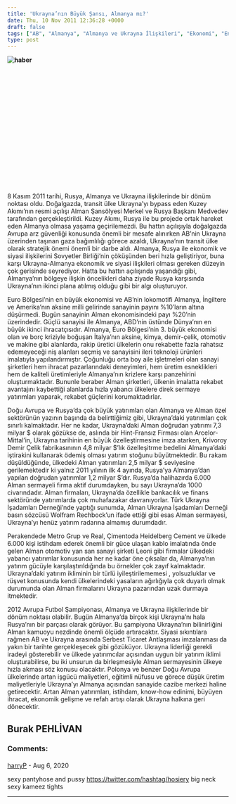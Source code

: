 ```yaml
---
title: 'Ukrayna’nın Büyük Şansı, Almanya mı?'
date: Thu, 10 Nov 2011 12:36:28 +0000
draft: false
tags: ["AB", "Almanya", "Almanya ve Ukrayna İlişkileri", "Ekonomi", "Enerji", "Ukrayna", "Ukrayna Dış İlişkileri", "Uluslarası İlişkiler"]
type: post
---
```













**![haber](https://burakpehlivan.org/tuid_images/uager.jpg)**

 

 

 

 

 

 

 

 

 

8 Kasım 2011 tarihi, Rusya, Almanya ve Ukrayna ilişkilerinde bir dönüm noktası oldu. Doğalgazda, transit ülke Ukrayna’yı bypass eden Kuzey Akımı’nın resmi açılışı Alman Şansölyesi Merkel ve Rusya Başkanı Medvedev tarafından gerçekleştirildi. Kuzey Akımı, Rusya ile bu projede ortak hareket eden Almanya olmasa yaşama geçirilemezdi. Bu hattın açılışıyla doğalgazda Avrupa arz güvenliği konusunda önemli bir mesafe alınırken AB’nin Ukrayna üzerinden taşınan gaza bağımlılığı görece azaldı, Ukrayna’nın transit ülke olarak stratejik önemi önemli bir darbe aldı. Almanya, Rusya ile ekonomik ve siyasi ilişkilerini Sovyetler Birliği’nin çöküşünden beri hızla geliştiriyor, buna karşı Ukrayna-Almanya ekonomik ve siyasi ilişkileri olması gereken düzeyin çok gerisinde seyrediyor. Hatta bu hattın açılışında yaşandığı gibi, Almanya’nın bölgeye ilişkin öncelikleri daha ziyade Rusya karşısında Ukrayna’nın ikinci plana atılmış olduğu gibi bir algı oluşturuyor.

Euro Bölgesi’nin en büyük ekonomisi ve AB’nin lokomotifi Almanya, İngiltere ve Amerika’nın aksine milli gelirinde sanayinin payını %10’ların altına düşürmedi. Bugün sanayinin Alman ekonomisindeki payı %20’nin üzerindedir. Güçlü sanayisi ile Almanya, ABD’nin üstünde Dünya’nın en büyük ikinci ihracatçısıdır. Almanya, Euro Bölgesi’nin 3. büyük ekonomisi olan ve borç kriziyle boğuşan İtalya’nın aksine, kimya, demir-çelik, otomotiv ve makine gibi alanlarda, rakip üretici ülkelerin onu rekabette fazla rahatsız edemeyeceği niş alanları seçmiş ve sanayisini ileri teknoloji ürünleri imalatıyla yapılandırmıştır. Çoğunluğu orta boy aile işletmeleri olan sanayi şirketleri hem ihracat pazarlarındaki deneyimleri, hem üretim esneklikleri hem de kaliteli üretimleriyle Almanya’nın krizlere karşı panzehirini oluşturmaktadır. Bununle beraber Alman şirketleri, ülkenin imalatta rekabet avantajını kaybettiği alanlarda hızla yabancı ülkelere direk sermaye yatırımları yaparak, rekabet güçlerini korumaktadırlar.

Doğu Avrupa ve Rusya’da çok büyük yatırımları olan Almanya ve Alman özel sektörünün yazının başında da belirttiğimiz gibi, Ukrayna’daki yatırımları çok sınırlı kalmaktadır. Her ne kadar, Ukrayna’daki Alman doğrudan yatırımı 7,3 milyar $ olarak gözükse de, aslında bir Hint-Fransız Firması olan Arcelor-Mittal’in, Ukrayna tarihinin en büyük özelleştirmesine imza atarken, Krivoroy Demir Çelik fabrikasınının 4,8 milyar $’lık özelleşitrme bedelini Almanya’daki iştirakini kullanarak ödemiş olması yatırım stoğunu büyütmektedir. Bu rakam düşüldüğünde, ülkedeki Alman yatırımları 2,5 milyar $ seviyesine gerilemektedir ki yalnız 2011 yılının ilk 4 ayında, Rusya’ya Almanya’dan yapılan doğrudan yatırımlar 1,2 milyar $’dır. Rusya’da halihazırda 6.000 Alman sermayeli firma aktif durumdayken, bu sayı Ukrayna’da 1000 civarındadır. Alman firmaları, Ukrayna’da özellikle bankacılık ve finans sektöründe yatırımlarda çok muhafazakar davranıyorlar. Türk Ukrayna İşadamları Derneği’nde yaptığı sunumda, Alman Ukrayna İşadamları Derneği basın sözcüsü Wolfram Rechbock’un ifade ettiği gibi esas Alman sermayesi, Ukrayna’yı henüz yatırım radarına almamış durumdadır.

Perakendede Metro Grup ve Real, Çimentoda Heidelberg Cement ve ülkede 6.000 kişi istihdam ederek önemli bir güce ulaşan kablo imalatında önde gelen Alman otomotiv yan san sanayi şirketi Leoni gibi firmalar ülkedeki yabancı yatırımlar konusunda her ne kadar öne çıksalar da, Almanya’nın yatırım gücüyle karşılaştırıldığında bu örnekler çok zayıf kalmaktadır. Ukrayna’daki yatırım ikliminin bir türlü iyileştirilememesi , yolsuzluklar ve rüşvet konusunda kendi ülkelerindeki yasaların ağırlığıyla çok duyarlı olmak durumunda olan Alman firmalarını Ukrayna pazarından uzak durmaya itmektedir.

2012 Avrupa Futbol Şampiyonası, Almanya ve Ukrayna ilişkilerinde bir dönüm noktası olabilir. Bugün Almanya’da birçok kişi Ukrayna’nı hala Rusya’nın bir parçası olarak görüyor. Bu şampiyona Ukrayna’nın bilinirliğini Alman kamuoyu nezdinde önemli ölçüde artıracaktır. Siyasi sıkıntılara rağmen AB ve Ukrayna arasında Serbest Ticaret Antlaşması imzalanması da yakın bir tarihte gerçekleşecek gibi gözüküyor. Ukrayna liderliği gerekli iradeyi gösterebilir ve ülkede yatırımcılar açısından uygun bir yatırım iklimi oluşturabilirse, bu iki unsurun da birleşmesiyle Alman sermayesinin ülkeye hızla akması söz konusu olacaktır. Polonya ve benzer Doğu Avrupa ülkelerinde artan işgücü maliyetleri, eğitimli nüfusu ve görece düşük üretim maliyetleriyle Ukrayna’yı Almanya açısından sanayide cazibe merkezi haline getirecektir. Artan Alman yatırımları, istihdam, know-how edinimi, büyüyen ihracat, ekonomik gelişme ve refah artışı olarak Ukrayna halkına geri dönecektir.

Burak PEHLİVAN
---
### Comments:
#### 
[harryP]( "4sweetrozyczkan@gmail.com") - <time datetime="2020-08-15 10:52:20">Aug 6, 2020</time>

sexy pantyhose and pussy https://twitter.com/hashtag/hosiery big neck sexy kameez tights
<hr />
